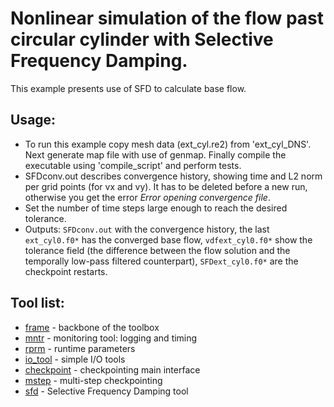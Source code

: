 # Nonlinear simulation of the flow past circular cylinder with Selective Frequency Damping.

This example presents use of SFD to calculate base flow.

## Usage:
  - To run this example copy mesh data (ext_cyl.re2) from 'ext_cyl_DNS'. Next generate map file with use of genmap. Finally compile the executable using 'compile_script' and perform tests.
  - SFDconv.out describes convergence history, showing time and L2 norm per grid points (for vx and vy). It has to be deleted before a new run, otherwise you get the error _Error opening convergence file_.
  - Set the number of time steps large enough to reach the desired tolerance.
  - Outputs: `SFDconv.out` with the convergence history, the last `ext_cyl0.f0*` has the converged base flow, `vdfext_cyl0.f0*` show the tolerance field (the difference between the flow solution and the temporally low-pass filtered counterpart), `SFDext_cyl0.f0*` are the checkpoint restarts.

## Tool list:
* [frame](https://kth-nek5000.github.io/KTH_Framework/group__frame.html) - backbone of the toolbox
* [mntr](https://kth-nek5000.github.io/KTH_Framework/group__monitor.html) - monitoring tool: logging and timing
* [rprm](https://kth-nek5000.github.io/KTH_Framework/group__runparam.html) - runtime parameters
* [io_tool](https://kth-nek5000.github.io/KTH_Framework/group__io__tools.html) - simple I/O tools
* [checkpoint](https://kth-nek5000.github.io/KTH_Framework/group__chkpoint.html) - checkpointing main interface
* [mstep](https://kth-nek5000.github.io/KTH_Framework/group__chkpoint__mstep.html) - multi-step checkpointing
* [sfd](https://kth-nek5000.github.io/KTH_Framework/group__sfd.html) - Selective Frequency Damping tool
